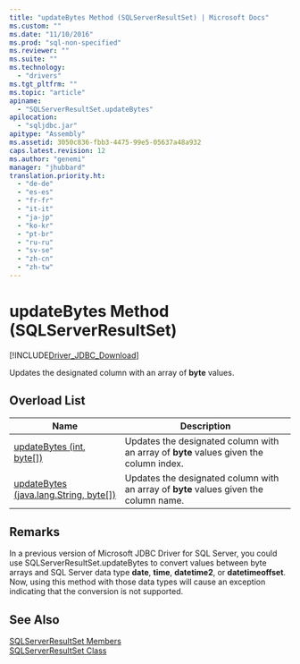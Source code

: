 ```yaml
---
title: "updateBytes Method (SQLServerResultSet) | Microsoft Docs"
ms.custom: ""
ms.date: "11/10/2016"
ms.prod: "sql-non-specified"
ms.reviewer: ""
ms.suite: ""
ms.technology: 
  - "drivers"
ms.tgt_pltfrm: ""
ms.topic: "article"
apiname: 
  - "SQLServerResultSet.updateBytes"
apilocation: 
  - "sqljdbc.jar"
apitype: "Assembly"
ms.assetid: 3050c836-fbb3-4475-99e5-05637a48a932
caps.latest.revision: 12
ms.author: "genemi"
manager: "jhubbard"
translation.priority.ht: 
  - "de-de"
  - "es-es"
  - "fr-fr"
  - "it-it"
  - "ja-jp"
  - "ko-kr"
  - "pt-br"
  - "ru-ru"
  - "sv-se"
  - "zh-cn"
  - "zh-tw"
---
```

# updateBytes Method (SQLServerResultSet)
[!INCLUDE[Driver_JDBC_Download](../../../connect/jdbc/includes)]

  Updates the designated column with an array of **byte** values.  
  
## Overload List  
  
|Name|Description|  
|----------|-----------------|  
|[updateBytes (int, byte&#91;&#93;)](../../../connect/jdbc/reference/updatebytes-method--int--byte-.md)|Updates the designated column with an array of **byte** values given the column index.|  
|[updateBytes (java.lang.String, byte&#91;&#93;)](../../../connect/jdbc/reference/updatebytes-method--java.lang.string--byte-.md)|Updates the designated column with an array of **byte** values given the column name.|  
  
## Remarks  
 In a previous version of Microsoft JDBC Driver for SQL Server, you could use SQLServerResultSet.updateBytes to convert values between byte arrays and SQL Server data type **date**, **time**, **datetime2**, or **datetimeoffset**. Now, using this method with those data types will cause an exception indicating that the conversion is not supported.  
  
## See Also  
 [SQLServerResultSet Members](../../../connect/jdbc/reference/sqlserverresultset-members.md)   
 [SQLServerResultSet Class](../../../connect/jdbc/reference/sqlserverresultset-class.md)  
  
  